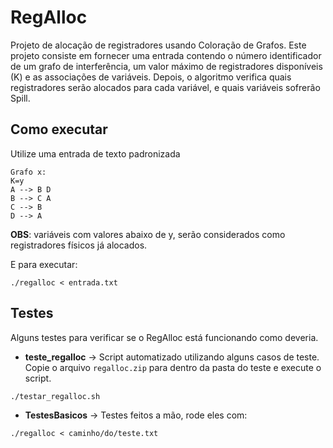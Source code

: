 # RegAlloc

Projeto de alocação de registradores usando Coloração de Grafos. Este projeto consiste em fornecer uma entrada contendo o número identificador de um grafo de interferência, um valor máximo de registradores disponíveis (K) e as associações de variáveis. Depois, o algoritmo verifica quais registradores serão alocados para cada variável, e quais variáveis sofrerão Spill.

## Como executar 

Utilize uma entrada de texto padronizada
```
Grafo x:
K=y
A --> B D
B --> C A
C --> B
D --> A
```

**OBS**: variáveis com valores abaixo de y, serão considerados como registradores físicos já alocados.

E para executar:
```
./regalloc < entrada.txt
```

## Testes

Alguns testes para verificar se o RegAlloc está funcionando como deveria. 

* **teste_regalloc** -> Script automatizado utilizando alguns casos de teste. Copie o arquivo `regalloc.zip` para dentro da pasta do teste e execute o script.
```
./testar_regalloc.sh
```

* **TestesBasicos** -> Testes feitos a mão, rode eles com:
```
./regalloc < caminho/do/teste.txt
```